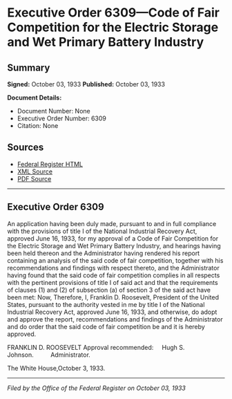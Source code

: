 # Executive Order 6309—Code of Fair Competition for the Electric Storage and Wet Primary Battery Industry

## Summary

**Signed:** October 03, 1933
**Published:** October 03, 1933

**Document Details:**
- Document Number: None
- Executive Order Number: 6309
- Citation: None

## Sources
- [Federal Register HTML](https://www.presidency.ucsb.edu/documents/executive-order-6309-code-fair-competition-for-the-electric-storage-and-wet-primary)
- [XML Source](None)
- [PDF Source](None)

---

## Executive Order 6309

An application having been duly made, pursuant to and in full compliance with the provisions of title I of the National Industrial Recovery Act, approved June 16, 1933, for my approval of a Code of Fair Competition for the Electric Storage and Wet Primary Battery Industry, and hearings having been held thereon and the Administrator having rendered his report containing an analysis of the said code of fair competition, together with his recommendations and findings with respect thereto, and the Administrator having found that the said code of fair competition complies in all respects with the pertinent provisions of title I of said act and that the requirements of clauses (1) and (2) of subsection (a) of section 3 of the said act have been met:
Now, Therefore, I, Franklin D. Roosevelt, President of the United States, pursuant to the authority vested in me by title I of the National Industrial Recovery Act, approved June 16, 1933, and otherwise, do adopt and approve the report, recommendations and findings of the Administrator and do order that the said code of fair competition be and it is hereby approved.

FRANKLIN D. ROOSEVELT
Approval recommended:     Hugh S. Johnson.          Administrator.

The White House,October 3, 1933.

---

*Filed by the Office of the Federal Register on October 03, 1933*
